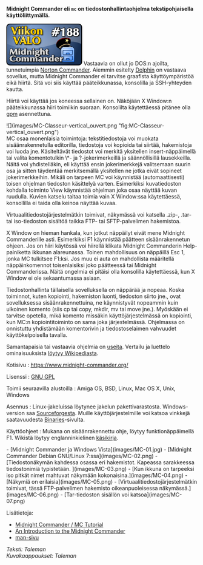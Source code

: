 <!--
Title: Midnight Commander
Week: 4x32
Number: 188
Date: 2014/08/03
Pageimage: valo188-midnight_commander.png
Tags: Linux,Windows,Mac OS X,FreeBSD,OpenBSD,NetBSD,Solaris,AmigaOS,Komentorivi,Tiedostonhallinta
-->

**Midnight Commander eli `mc` on tiedostonhallintaohjelma
tekstipohjaisella käyttöliittymällä.**

![](images/valo188-midnight_commander.png "fig:valo188-midnight_commander.png")
Vastaavia on ollut jo DOS:n ajoilta, tunnetuimpia [Norton
Commander](http://en.wikipedia.org/wiki/Norton_Commander).
Aiemmin esitelty [Dolphin](Dolphin) on vastaava sovellus,
mutta Midnight Commander ei tarvitse graafista käyttöympäristöä eikä
hiirtä. Sitä voi siis käyttää pääteikkunassa, konsolilla ja SSH-yhteyden
kautta.

Hiirtä voi käyttää jos koneessa sellainen on. Näköjään X Window:n
pääteikkunassa hiiri toimiikin suoraan. Konsolilta käytettäessä pitänee
olla [gpm](http://en.wikipedia.org/wiki/GPM_(software)) asennettuna.

<div class="rightimage" markdown="1">
![](images/MC-Classeur-vertical_ouvert.png "fig:MC-Classeur-vertical_ouvert.png")
</div>
MC osaa monenlaisia toimintoja: tekstitiedostoja voi muokata
sisäänrakennetulla editorilla, tiedostoja voi kopioida tai siirtää,
hakemistoja voi luoda jne. Käsiteltävät tiedostot voi merkitä yksitellen
insert-näppäimellä tai valita komentotulkin \*- ja ?-jokerimerkeillä ja
säännöllisillä lausekkeilla. Näitä voi yhdistelläkin, eli käyttää ensin
jokerimerkkejä valitsemaan suurin osa ja sitten täydentää merkitsemällä
yksitellen ne jotka eivät sopineet jokerimerkkeihin. Mikäli on tarpeen
MC voi käynnistää (automaattisesti) toisen ohjelman tiedoston käsittelyä
varten. Esimerkiksi kuvatiedoston kohdalla toiminto View käynnistää
ohjelman joka osaa näyttää kuvan ruudulla. Kuvien katselu taitaa toimia
vain X Window:ssa käytettäessä, konsollilla ei taida olla keinoa näyttää
kuvaa.

Virtuaalitiedostojärjestelmätkin toimivat, näkymässä voi katsella .zip-,
.tar- tai iso-tiedoston sisältöä taikka FTP- tai SFTP-palvelimen
hakemistoa.

X Window on hieman hankala, kun jotkut näppäilyt eivät mene Midnight
Commanderille asti. Esimerkiksi F1 käynnistää päätteen sisäänrakennetun
ohjeen. Jos on hiiri käytössä voi hiirellä klikata Midnight Commanderin
Help-painiketta ikkunan alareunassa. Toinen mahdollisuus on näppäillä
Esc 1, jonka MC tulkitsee F1:ksi. Jos muu ei auta on mahdollista
määritellä näppäinkomennot toisenlaisiksi joko päätteessä tai Midnight
Commanderissa. Näitä ongelmia ei pitäisi olla konsolilla käytettäessä,
kun X Window ei ole sekaantumassa asiaan.

Tiedostonhallinta tällaisella sovelluksella on näppärää ja nopeaa. Koska
toiminnot, kuten kopiointi, hakemiston luonti, tiedoston siirto jne.,
ovat sovelluksessa sisäänrakennettuina, ne käynnistyvät nopeammin kuin
ulkoinen komento (siis cp tai copy, mkdir, mv tai move jne.). Myöskään
ei tarvitse opetella, mikä komento missäkin käyttöjärjestelmässä on
kopiointi, kun MC:n kopiointitoiminto on sama joka järjestelmässä.
Ohjelmassa on onnistuttu yhdistämään komentorivin ja tiedostoselaimen
vahvuudet käyttökelpoisella tavalla.

Samantapaisia tai vastaavia ohjelmia on
[useita](http://en.wikipedia.org/wiki/Norton_Commander#Norton_Commander_inspired_software).
Vertailu ja luettelo ominaisuuksista [löytyy
Wikipediasta](http://en.wikipedia.org/wiki/Comparison_of_file_managers#Manager_views).

Kotisivu
:   <https://www.midnight-commander.org/>

Lisenssi
:   [GNU GPL](GNU_GPL)

Toimii seuraavilla alustoilla
:   Amiga OS, BSD, Linux, Mac OS X, Unix, Windows

Asennus
:   Linux-jakeluissa löytynee jakelun pakettivarastosta. Windows-version
    saa [Sourceforgesta](http://sourceforge.net/projects/mcwin32/).
    Muille käyttöjärjestelmille voi katsoa vinkkejä saatavuudesta
    [Binaries](https://www.midnight-commander.org/wiki/Binaries)-sivulta.

Käyttöohjeet
:   Mukana on sisäänrakennettu ohje, löytyy funktionäppäimellä F1.
    Wikistä löytyy englanninkielinen
    [käsikirja](https://www.midnight-commander.org/wiki/doc).

<div class="psgallery" markdown="1">
-   [Midnight Commander ja Windows Vista](images/MC-01.jpg)
-   [Midnight Commander Debian GNU/Linux 7:ssa](images/MC-02.png)
-   [Tiedostonäkymän kahdessa osassa eri hakemistot. Kapeassa
    sarakkeessa tiedostonimiä typistetään. ](images/MC-03.png)
-   [Kun ikkuna on tarpeeksi iso pitkät nimet mahtuvat näkymään
    kokonaisina.](images/MC-04.png)
-   [Näkymiä on erilaisia](images/MC-05.png)
-   [Virtuaalitiedostojärjestelmätkin toimivat, tässä FTP-palvelimen
    hakemisto oikeanpuoleisessa näkymässä.](images/MC-06.png)
-   [Tar-tiedoston sisällön voi katsoa](images/MC-07.png)
</div>

Lisätietoja:

-   [Midnight Commander / MC
    Tutorial](http://www.trembath.co.za/mctutorial.html)
-   [An Introduction to the Midnight
    Commander](http://www.tldp.org/LDP/LG/issue23/wkndmech_dec97/mc_article.html)
-   [man-sivu](http://linux.die.net/man/1/mc)

*Teksti: Taleman* <br />
*Kuvakaappaukset: Taleman*

